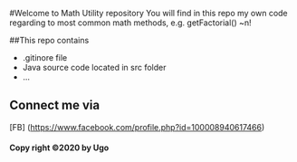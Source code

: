 #Welcome to Math Utility repository
You will find in this repo my own code regarding to most common math methods, e.g.
getFactorial() ~n!

##This repo contains
* .gitinore file
* Java source code located in src folder
* ...

## Connect me via
[FB] (https://www.facebook.com/profile.php?id=100008940617466)

#### Copy right ©2020 by Ugo